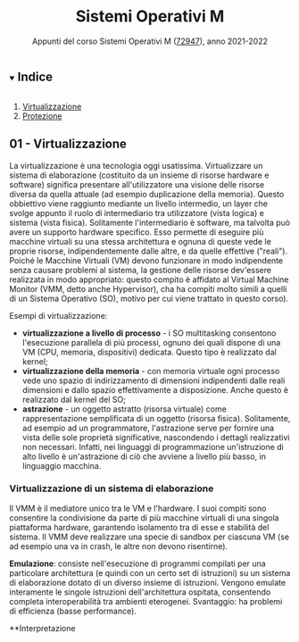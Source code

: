 <h1 align="center"> Sistemi Operativi M</h1>

<p align="center">
  Appunti del corso Sistemi Operativi M (<a href="https://www.unibo.it/it/didattica/insegnamenti/insegnamento/2021/468009">72947</a>), anno 2021-2022<!--. A cura di <a href="https://github.com/mikyll">Michele Righi</a> e <a href="https://github.com/TryKatChup">Karina Chichifoi</a>.-->
</p>

<details open="open">
  <summary><h2 style="display: inline-block">Indice</h2></summary>
  <ol>
    <li>
      <a href="#01---virtualizzazione">Virtualizzazione</a>
      <!--<ul>
        <li><a href="#built-with">Built With</a></li>
      </ul>-->
    </li>
    <li>
      <a href="#02---protezione">Protezione</a>
    </li>
  </ol>
</details>

## 01 - Virtualizzazione
La virtualizzazione è una tecnologia oggi usatissima. Virtualizzare un sistema di elaborazione (costituito da un insieme di risorse hardware e software) significa presentare all'utilizzatore una visione delle risorse diversa da quella attuale (ad esempio duplicazione della memoria). Questo obbiettivo viene raggiunto mediante un livello intermedio, un layer che svolge appunto il ruolo di intermediario tra utilizzatore (vista logica) e sistema (vista fisica). Solitamente l'intermediario è software, ma talvolta può avere un supporto hardware specifico. Esso permette di eseguire più macchine virtuali su una stessa architettura e ognuna di queste vede le proprie risorse, indipendentemente dalle altre, e da quelle effettive ("reali").
Poiché le Macchine Virtuali (VM) devono funzionare in modo indipendente senza causare problemi al sistema, la gestione delle risorse dev'essere realizzata in modo appropriato: questo compito è affidato al Virtual Machine Monitor (VMM, detto anche Hypervisor), cha ha compiti molto simili a quelli di un Sistema Operativo (SO), motivo per cui viene trattato in questo corso).

Esempi di virtualizzazione:
- **virtualizzazione a livello di processo** - i SO multitasking consentono l'esecuzione parallela di più processi, ognuno dei quali dispone di una VM (CPU, memoria, dispositivi) dedicata. Questo tipo è realizzato dal kernel;
- **virtualizzazione della memoria** - con memoria virtuale ogni processo vede uno spazio di indirizzamento di dimensioni indipendenti dalle reali dimensioni e dallo spazio effettivamente a disposizione. Anche questo è realizzato dal kernel del SO;
- **astrazione** - un oggetto astratto (risorsa virtuale) come rappresentazione semplificata di un oggetto (risorsa fisica). Solitamente, ad esempio ad un programmatore, l'astrazione serve per fornire una vista delle sole proprietà significative, nascondendo i dettagli realizzativi non necessari. Infatti, nei linguaggi di programmazione un'istruzione di alto livello è un'astrazione di ciò che avviene a livello più basso, in linguaggio macchina.

### Virtualizzazione di un sistema di elaborazione
Il VMM è il mediatore unico tra le VM e l'hardware. I suoi compiti sono consentire la condivisione da parte di più macchine virtuali di una singola piattaforma hardware, garantendo isolamento tra di esse e stabilità del sistema. Il VMM deve realizzare una specie di sandbox per ciascuna VM (se ad esempio una va in crash, le altre non devono risentirne).

**Emulazione**: consiste nell'esecuzione di programmi compilati per una particolare architettura (e quindi con un certo set di istruzioni) su un sistema di elaborazione dotato di un diverso insieme di istruzioni. Vengono emulate interamente le singole istruzioni dell'architettura ospitata, consentendo completa interoperabilità tra ambienti eterogenei. Svantaggio: ha problemi di efficienza (basse performance).

**Interpretazione

